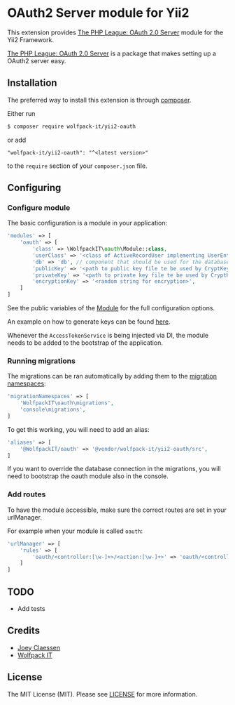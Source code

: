 # OAuth2 Server module for Yii2

This extension provides [The PHP League: OAuth 2.0 Server](https://oauth2.thephpleague.com/) module for the Yii2 Framework.

[The PHP League: OAuth 2.0 Server](https://oauth2.thephpleague.com/) is a package that makes setting up a OAuth2 server easy.

## Installation

The preferred way to install this extension is through [composer](http://getcomposer.org/download/).

Either run

```bash
$ composer require wolfpack-it/yii2-oauth
```

or add

```
"wolfpack-it/yii2-oauth": "^<latest version>"
```

to the `require` section of your `composer.json` file.

## Configuring

### Configure module

The basic configuration is a module in your application:

```php
'modules' => [
    'oauth' => [
        'class' => \WolfpackIT\oauth\Module::class,
        'userClass' => '<class of ActiveRecordUser implementing UserEntityInterface>',
        'db' => 'db', // component that should be used for the database connection
        'publicKey' => '<path to public key file te be used by CryptKey, or configuration>',
        'privateKey' => '<path to private key file te be used by CryptKey, or configuration>',
        'encryptionKey' => '<random string for encryption>',
    ]
]
```

See the public variables of the [Module](https://github.com/wolfpack-it/yii2-oauth/blob/master/src/Module.php) for the full configuration options.

An example on how to generate keys can be found [here](https://oauth2.thephpleague.com/installation/).

Whenever the `AccessTokenService` is being injected via DI, the module needs to be added to the bootstrap of the application.

### Running migrations

The migrations can be ran automatically by adding them to the [migration namespaces](https://www.yiiframework.com/doc/guide/2.0/en/db-migrations#namespaced-migrations):
```php
'migrationNamespaces' => [
    'WolfpackIT\oauth\migrations',
    'console\migrations',
]
```

To get this working, you will need to add an alias:
```php
'aliases' => [
    '@WolfpackIT/oauth' => '@vendor/wolfpack-it/yii2-oauth/src',
]
```

If you want to override the database connection in the migrations, you will need to bootstrap the oauth module also in the console.

### Add routes
To have the module accessible, make sure the correct routes are set in your urlManager.

For example when your module is called `oauth`:

```php
'urlManager' => [
    'rules' => [
        'oauth/<controller:[\w-]+>/<action:[\w-]+>' => 'oauth/<controller>/<action>'
    ]
]
```

## TODO
- Add tests 

## Credits
- [Joey Claessen](https://github.com/joester89)
- [Wolfpack IT](https://github.com/wolfpack-it)

## License

The MIT License (MIT). Please see [LICENSE](https://github.com/wolfpack-it/yii2-oauth/blob/master/LICENSE) for more information.